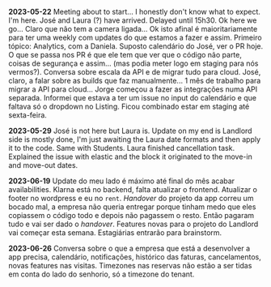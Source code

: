 **2023-05-22**
Meeting about to start... I honestly don't know what to expect. I'm here. José and Laura (?) have arrived. Delayed until 15h30. Ok here we go... Claro que não tem a camera ligada... 
Ok isto afinal é maioritariamente para ter uma weekly com updates do que estamos a fazer e assim. Primeiro tópico: Analytics, com a Daniela.  Suposto calendário do José, ver o PR hoje. O que se passa nos PR é que ele tem que ver que o código não parte, coisas de segurança e assim... (mas podia meter logo em staging para nós vermos?). Conversa sobre escala da API e de migrar tudo para cloud. José, claro, a falar sobre as builds que faz manualmente... 1 mês de trabalho para migrar a API para cloud... Jorge começou a fazer as integrações numa API separada. Informei que estava a ter um issue no input do calendário e que faltava só o dropdown no Listing. Ficou combinado estar em staging até sexta-feira.

**2023-05-29**
José is not here but Laura is. Update on my end is Landlord side is mostly done, I'm just awaiting the Laura date formats and then apply it to the code. Same with Students. 
Laura finished cancellation task. Explained the issue with elastic and the block it originated to the move-in and move-out dates.

**2023-06-19**
Update do meu lado é máximo até final do mês acabar availabilities. Klarna está no backend, falta atualizar o frontend. Atualizar o footer no wordpress e eu no `rent`. 
*Handover* do projeto da app correu um bocado mal, a empresa não queria entregar porque tinham medo que eles copiassem o código todo e depois não pagassem o resto. Então pagaram tudo e vai ser dado o *handover*. Features novas para o projeto do Landlord vai começar esta semana. Estagiárias entrarão para brainstorm. 

**2023-06-26**
Conversa sobre o que a empresa que está a desenvolver a app precisa, calendário, notificações, histórico das faturas, cancelamentos, novas features nas visitas. Timezones nas reservas não estão a ser tidas em conta do lado do senhorio, só a timezone do tenant.